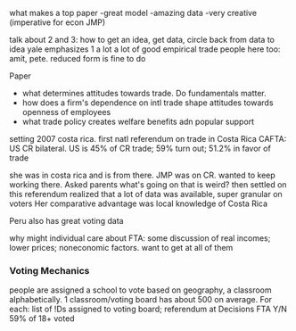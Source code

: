 what makes a top paper
-great model
-amazing data
-very creative (imperative for econ JMP)

talk about 2 and 3: how to get an idea, get data, circle back from data to idea
yale emphasizes 1 a lot
a lot of good empirical trade people here too: amit, pete. reduced form is fine to do



Paper
- what determines attitudes towards trade. Do fundamentals matter. 
- how does a firm's dependence on intl trade shape attitudes towards openness of employees
- what trade policy creates welfare benefits adn popular support


setting 2007 costa rica. first natl referendum on trade in Costa Rica
CAFTA: US CR bilateral. US is 45% of CR trade; 59% turn out; 51.2% in favor of trade


she was in costa rica and is from there. JMP was on CR. wanted to keep working there. Asked parents what's going on that is weird? then settled on this referendum
realized that a lot of data was available, super granular on voters
Her comparative advantage was local knowledge of Costa Rica

Peru also has great voting data


why might individual care about FTA: some discussion of real incomes; lower prices; noneconomic factors. want to get at all of them

### Voting Mechanics

people are assigned a school to vote based on geography, a classroom alphabetically. 1 classroom/voting board has about 500 on average. 
For each: list of !Ds assigned to voting board; referendum at 
Decisions FTA Y/N
59% of 18+ voted


